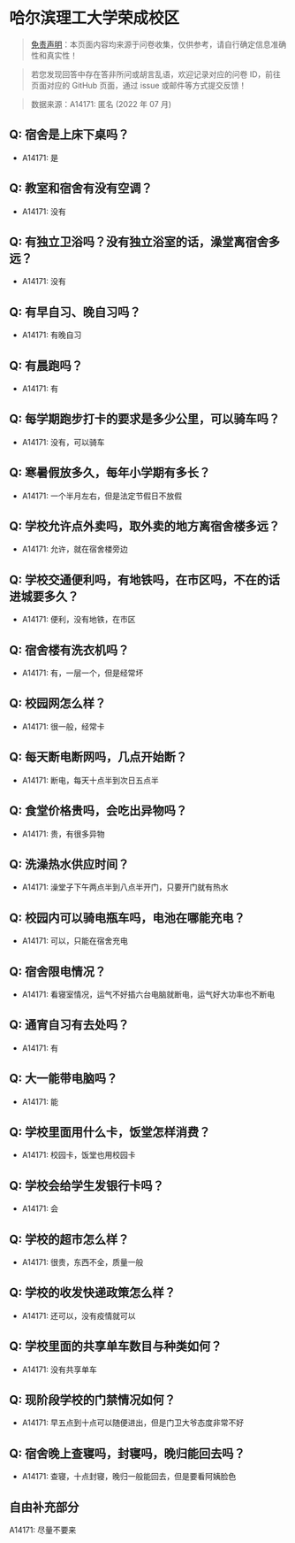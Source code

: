 # 哈尔滨理工大学荣成校区

> [免责声明](https://colleges.chat/#_3)：本页面内容均来源于问卷收集，仅供参考，请自行确定信息准确性和真实性！

> 若您发现回答中存在答非所问或胡言乱语，欢迎记录对应的问卷 ID，前往页面对应的 GitHub 页面，通过 issue 或邮件等方式提交反馈！

> 数据来源：A14171: 匿名 (2022 年 07 月)

## Q: 宿舍是上床下桌吗？

- A14171: 是

## Q: 教室和宿舍有没有空调？

- A14171: 没有

## Q: 有独立卫浴吗？没有独立浴室的话，澡堂离宿舍多远？

- A14171: 没有

## Q: 有早自习、晚自习吗？

- A14171: 有晚自习

## Q: 有晨跑吗？

- A14171: 有

## Q: 每学期跑步打卡的要求是多少公里，可以骑车吗？

- A14171: 没有，可以骑车

## Q: 寒暑假放多久，每年小学期有多长？

- A14171: 一个半月左右，但是法定节假日不放假

## Q: 学校允许点外卖吗，取外卖的地方离宿舍楼多远？

- A14171: 允许，就在宿舍楼旁边

## Q: 学校交通便利吗，有地铁吗，在市区吗，不在的话进城要多久？

- A14171: 便利，没有地铁，在市区

## Q: 宿舍楼有洗衣机吗？

- A14171: 有，一层一个，但是经常坏

## Q: 校园网怎么样？

- A14171: 很一般，经常卡

## Q: 每天断电断网吗，几点开始断？

- A14171: 断电，每天十点半到次日五点半

## Q: 食堂价格贵吗，会吃出异物吗？

- A14171: 贵，有很多异物

## Q: 洗澡热水供应时间？

- A14171: 澡堂子下午两点半到八点半开门，只要开门就有热水

## Q: 校园内可以骑电瓶车吗，电池在哪能充电？

- A14171: 可以，只能在宿舍充电

## Q: 宿舍限电情况？

- A14171: 看寝室情况，运气不好插六台电脑就断电，运气好大功率也不断电

## Q: 通宵自习有去处吗？

- A14171: 有

## Q: 大一能带电脑吗？

- A14171: 能

## Q: 学校里面用什么卡，饭堂怎样消费？

- A14171: 校园卡，饭堂也用校园卡

## Q: 学校会给学生发银行卡吗？

- A14171: 会

## Q: 学校的超市怎么样？

- A14171: 很贵，东西不全，质量一般

## Q: 学校的收发快递政策怎么样？

- A14171: 还可以，没有疫情就可以

## Q: 学校里面的共享单车数目与种类如何？

- A14171: 没有共享单车

## Q: 现阶段学校的门禁情况如何？

- A14171: 早五点到十点可以随便进出，但是门卫大爷态度非常不好

## Q: 宿舍晚上查寝吗，封寝吗，晚归能回去吗？

- A14171: 查寝，十点封寝，晚归一般能回去，但是要看阿姨脸色

## 自由补充部分

A14171: 尽量不要来
